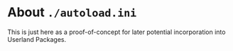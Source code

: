 # About `./autoload.ini`

This is just here as a proof-of-concept for later potential incorporation into Userland Packages.